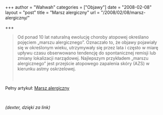 +++
author = "Wahwah"
categories = ["Objawy"]
date = "2008-02-08"
layout = "post"
title = "Marsz alergiczny"
url = "/2008/02/08/marsz-alergiczny/"

+++

> <p align="left">
>   Od ponad 10 lat naturalną ewolucję choroby atopowej określano pojęciem &#8222;marszu alergicznego&#8221;. Oznaczało to, że objawy pojawiały się w określonym wieku, utrzymywały się przez lata i często w miarę upływu czasu obserwowano tendencję do spontanicznej remisji lub zmiany lokalizacji narządowej. Najlepszym przykładem &#8222;marszu alergicznego&#8221; jest przejście atopowego zapalenia skóry (AZS) w kierunku astmy oskrzelowej.
> </p>
> 
> <p align="left">
>   &nbsp;
> </p>

<p align="left">
  Pełny artykuł: <a href="http://www.alergologia.org/spis-publikacji/43-iii-zimowe-warsztaty-sekcji-dermatologicznej-pta/400-marsz-alergiczny-jak-zatrzyma">Marsz alergiczny</a>
</p>

<p align="left">
  &nbsp;
</p>

<p align="left">
  <em>(dexter, dzięki za link)</em>
</p>